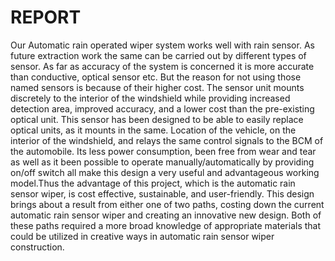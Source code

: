 # REPORT
Our Automatic rain operated wiper system works well with rain sensor. As future extraction work the same  can be  carried out  by different types of sensor. As far as  accuracy of the system is concerned it is more accurate than conductive, optical sensor etc. But the reason for not using those named sensors is because of their higher cost.  The sensor unit mounts discretely to the interior of the windshield while providing increased detection area, improved accuracy, and a lower cost than the pre-existing optical unit. This sensor has been designed to be able to easily replace optical units, as it mounts in the same.
 Location of the vehicle, on the interior of the windshield, and relays the same control signals to the BCM of the automobile. Its less power consumption, been free from wear and tear as well  as  it been  possible to operate  manually/automatically by  providing on/off switch  all make this design a very useful and advantageous working model.Thus the advantage of this project, which  is  the automatic rain sensor  wiper, is  cost effective, sustainable,  and user-friendly. This  design brings about a result from  either one of two paths, costing down the current automatic rain sensor wiper and creating an innovative new design. Both of these paths required  a  more broad knowledge of  appropriate materials  that could be  utilized in creative ways in automatic rain sensor wiper construction.
